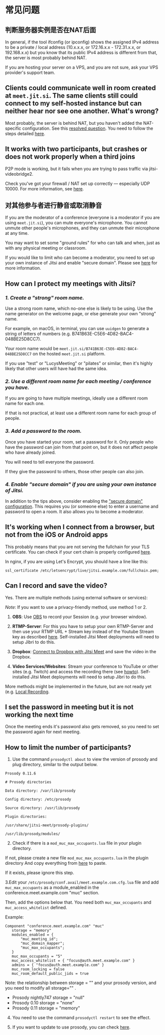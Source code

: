 # 常见问题

## 判断服务器实例是否在NAT后面

In general, if the tool ifconfig (or ipconfig) shows the assigned IPv4 address to be a private / local address (10.x.x.x, or  172.16.x.x - 172.31.x.x, or 192.168.x.x) but you know that its public IPv4 address is different from that, the server is most probably behind NAT.

If you are hosting your server on a VPS, and you are not sure, ask your VPS provider's support team.

## Clients could communicate well in room created at `meet.jit.si`. The same clients still could connect to my self-hosted instance but can neither hear nor see one another. What's wrong?

Most probably, the server is behind NAT, but you haven't added the NAT-specific configuration. See this [resolved question](https://community.jitsi.org/t/cannot-see-video-or-hear-audio-on-self-hosted-instance/). You need to follow the steps detailed [here](运维/devops-guide-quickstart#advanced-configuration).

## It works with two participants, but crashes or does not work properly when a third joins

P2P mode is working, but it fails when you are trying to pass traffic via jitsi-videobridge2.

Check you've got your firewall / NAT set up correctly — especially UDP 10000. For more information, see [here](运维/devops-guide-quickstart#setup-and-configure-your-firewall).

## 对其他参与者进行静音或取消静音

If you are the moderator of a conference (everyone is a moderator if you are using `meet.jit.si`), you can mute everyone's microphone. You cannot unmute other people's microphones, and they can unmute their microphone at any time.

You may want to set some "ground rules" for who can talk and when, just as with any physical meeting or classroom.

If you would like to limit who can become a moderator, you need to set up your own instance of Jitsi and enable "secure domain". Please see [here](#4-enable-secure-domain-if-you-are-using-your-own-instance-of-jitsi) for more information.

## How can I protect my meetings with Jitsi?

### _1. Create a "strong" room name._

Use a strong room name, which no-one else is likely to be using. Use the name generator on the welcome page, or else generate your own "strong" name.

For example, on macOS, in terminal, you can use `uuidgen` to generate a string of letters of numbers (e.g. B741B63E-C5E6-4D82-BAC4-048BE25D8CC7).

Your room name would be `meet.jit.si/B741B63E-C5E6-4D82-BAC4-048BE25D8CC7` on the hosted `meet.jit.si` platform.

If you use "test" or "LucysMeeting" or "pilates" or similar, then it's highly likely that other users will have had the same idea.

### _2. Use a different room name for each meeting / conference you have._

If you are going to have multiple meetings, ideally use a different room name for each one.

If that is not practical, at least use a different room name for each group of people.

### _3. Add a password to the room._

Once you have started your room, set a password for it. Only people who have the password can join from that point on, but it does not affect people who have already joined.

You will need to tell everyone the password.

If they give the password to others, those other people can also join.

### _4. Enable "secure domain" if you are using your own instance of Jitsi._

In addition to the tips above, consider enabling the ["secure domain" configuration](https://jitsi.github.io/handbook/docs/devops-guide/secure-domain). This requires you (or someone else) to enter a username and password to open a room. It also allows you to become a moderator.

## It's working when I connect from a browser, but not from the iOS or Android apps

This probably means that you are not serving the fullchain for your TLS certificate. You can check if your cert chain
is properly configured [here](https://whatsmychaincert.com/).

In nginx, if you are using Let's Encrypt, you should have a line like this:

`ssl_certificate /etc/letsencrypt/live/jitsi.example.com/fullchain.pem;`


## Can I record and save the video?

Yes. There are multiple methods (using external software or services):

_Note_: If you want to use a privacy-friendly method, use method 1 or 2.

1. **OBS**: Use [OBS](https://obsproject.com/) to record your Session (e.g. your browser window).

2. **RTMP-Server**: For this you have to setup your own RTMP-Server and then use your RTMP URL + Stream key instead of the Youtube Stream key as described [here](https://jitsi.org/blog/live-streaming-with-jitsi-and-youtube/). Self-installed Jitsi Meet deployments will need to setup Jibri to do this.

3. **Dropbox**: [Connect to Dropbox with Jitsi Meet](/handbook/docs/dev-guide/dev-guide-web-integrations#creating-the-dropbox-app-for-dropbox-recording-integration) and save the video in the Dropbox. 

4. **Video Services/Websites**: Stream your conference to YouTube or other sites (e.g. Twitch) and access the recording there (see [howto](https://jitsi.org/blog/live-streaming-with-jitsi-and-youtube/)). Self-installed Jitsi Meet deployments will need to setup Jibri to do this. 

More methods might be implemented in the future, but are not ready yet (e.g. [Local Recording](https://github.com/jitsi/jitsi-meet/issues/6014).

## I set the password in meeting but it is not working the next time
Once the meeting ends it's password also gets removed, so you need to set the password again for next meeting.

## How to limit the number of participants?

1. Use the command `prosodyctl about` to view the version of prosody and plug directory, similar to the output below.

```
Prosody 0.11.6

# Prosody directories

Data directory: /var/lib/prosody

Config directory: /etc/prosody

Source directory: /usr/lib/prosody

Plugin directories:

/usr/share/jitsi-meet/prosody-plugins/

/usr/lib/prosody/modules/
```

2. Check if there is a `mod_muc_max_occupants.lua` file in your plugin directory.

If not, please create a new file `mod_muc_max_occupants.lua` in the plugin directory And copy everything from [here](https://github.com/jitsi/jitsi-meet/blob/master/resources/prosody-plugins/mod_muc_max_occupants.lua) to paste.

If it exists, please ignore this step.

3.Edit your `/etc/prosody/conf.avail/meet.example.com.cfg.lua` file and add `muc_max_occupants` as a module_enabled in the conference.meet.example.com "muc" section.

Then, add the options below that. You need both `muc_max_occupants` and `muc_access_whitelist` defined.

Example:

```
Component "conference.meet.example.com" "muc"
   storage = "memory"
   modules_enabled = {
       "muc_meeting_id";
       "muc_domain_mapper";
       "muc_max_occupants"; 
   }
   muc_max_occupants = "5"
   muc_access_whitelist = { "focus@auth.meet.example.com" }
   admins = { "focus@auth.meet.example.com" }
   muc_room_locking = false
   muc_room_default_public_jids = true
```

Note: the relationship between storage = "" and your prosody version, and you need to modify all storage="" .
- Prosody nightly747 storage = "null"
- Prosody 0.10 storage = "none"
- Prosody 0.11 storage = "memory"

4. You need to use the command `prosodyctl restart` to see the effect.

5. If you want to update to use prosody, you can check [here](https://community.jitsi.org/t/how-to-how-do-i-update-prosody/72205).
